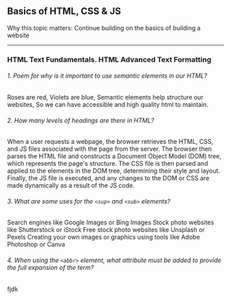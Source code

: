 ## Basics of HTML, CSS & JS

Why this topic matters: Continue building on the basics of building a website

***

### HTML Text Fundamentals. HTML Advanced Text Formatting

###### 1. Poem for why is it important to use semantic elements in our HTML? 

Roses are red, 
Violets are blue,
Semantic elements help structure our websites,
So we can have accessible and high quality html to maintain. 

###### 2. How many levels of headings are there in HTML?

When a user requests a webpage, the browser retrieves the HTML, CSS, and JS files associated with the page from the server. The browser then parses the HTML file and constructs a Document Object Model (DOM) tree, which represents the page's structure. The CSS file is then parsed and applied to the elements in the DOM tree, determining their style and layout. Finally, the JS file is executed, and any changes to the DOM or CSS are made dynamically as a result of the JS code.

###### 3. What are some uses for the `<sup>` and `<sub>` elements?

Search engines like Google Images or Bing Images
Stock photo websites like Shutterstock or iStock
Free stock photo websites like Unsplash or Pexels
Creating your own images or graphics using tools like Adobe Photoshop or Canva

###### 4. When using the `<abbr>` element, what attribute must be added to provide the full expansion of the term? 

fjdk

